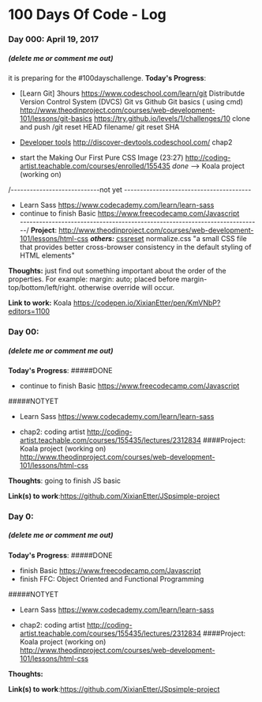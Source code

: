 # 100 Days Of Code - Log


### Day 000: April 19, 2017 
##### (delete me or comment me out)
it is preparing for the #100dayschallenge.
**Today's Progress**: 
- [Learn Git] 3hours
https://www.codeschool.com/learn/git
Distributde Version Control System (DVCS)
Git vs Github
Git basics ( using cmd) 
  http://www.theodinproject.com/courses/web-development-101/lessons/git-basics
  https://try.github.io/levels/1/challenges/10
clone and push /git reset HEAD filename/ git reset SHA

- [Developer tools](http://www.theodinproject.com/courses/web-development-101/lessons/developer-tools?ref=lnav)
http://discover-devtools.codeschool.com/ chap2

- start the  Making Our First Pure CSS Image (23:27) http://coding-artist.teachable.com/courses/enrolled/155435 *done*
--> Koala project (working on)


/----------------------------not yet ----------------------------------------
- Learn Sass https://www.codecademy.com/learn/learn-sass  
- continue to finish Basic https://www.freecodecamp.com/Javascript  
----------------------------------------------------------------------------/
**Project**: http://www.theodinproject.com/courses/web-development-101/lessons/html-css
***others:***
[cssreset](https:cssreset.com)
normalize.css "a small CSS file that provides better cross-browser consistency in the default styling of HTML elements"



**Thoughts:** 
just find out something important about the order of the properties. For example: margin: auto; placed before margin-top/bottom/left/right. otherwise override will occur.


**Link to work:** Koala https://codepen.io/XixianEtter/pen/KmVNbP?editors=1100


### Day 00: 
##### (delete me or comment me out)

**Today's Progress**: 
#####DONE
- continue to finish Basic https://www.freecodecamp.com/Javascript

#####NOTYET
- Learn Sass https://www.codecademy.com/learn/learn-sass  

- chap2: coding artist http://coding-artist.teachable.com/courses/155435/lectures/2312834
####Project:
Koala project (working on)
http://www.theodinproject.com/courses/web-development-101/lessons/html-css

**Thoughts**: going to finish JS basic

**Link(s) to work**:https://github.com/XixianEtter/JSpsimple-project

### Day 0: 
##### (delete me or comment me out)

**Today's Progress**: 
#####DONE
- finish Basic https://www.freecodecamp.com/Javascript
- finish FFC: Object Oriented and Functional Programming


#####NOTYET
- Learn Sass https://www.codecademy.com/learn/learn-sass  

- chap2: coding artist http://coding-artist.teachable.com/courses/155435/lectures/2312834
####Project:
Koala project (working on)
http://www.theodinproject.com/courses/web-development-101/lessons/html-css

**Thoughts:**

**Link(s) to work**:https://github.com/XixianEtter/JSpsimple-project
<!-- EXAMPLE 
### Day 0: February 30, 2016 (Example 1)
##### (delete me or comment me out)

**Today's Progress**: Fixed CSS, worked on canvas functionality for the app.

**Thoughts:** I really struggled with CSS, but, overall, I feel like I am slowly getting better at it. Canvas is still new for me, but I managed to figure out some basic functionality.

**Link to work:** [Calculator App](http://www.example.com)

### Day 0: February 30, 2016 (Example 2)
##### (delete me or comment me out)

**Today's Progress**: Fixed CSS, worked on canvas functionality for the app.

**Thoughts**: I really struggled with CSS, but, overall, I feel like I am slowly getting better at it. Canvas is still new for me, but I managed to figure out some basic functionality.

**Link(s) to work**: [Calculator App](http://www.example.com)


### Day 1: June 27, Monday

**Today's Progress**: I've gone through many exercises on FreeCodeCamp.

**Thoughts** I've recently started coding, and it's a great feeling when I finally solve an algorithm challenge after a lot of attempts and hours spent.

**Link(s) to work**
1. [Find the Longest Word in a String](https://www.freecodecamp.com/challenges/find-the-longest-word-in-a-string)
2. [Title Case a Sentence](https://www.freecodecamp.com/challenges/title-case-a-sentence)
-->

